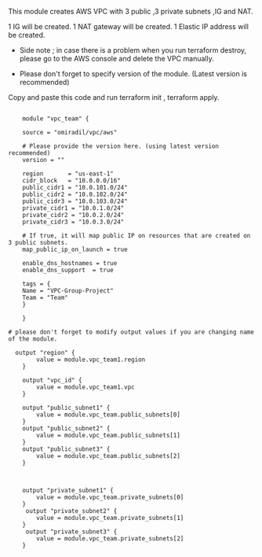 This module creates AWS VPC with 3 public ,3 private subnets ,IG and NAT.

1 IG will be created.
1 NAT gateway will be created.
1 Elastic IP address will be created.

* Side note ; in case there is a problem when you run terraform destroy, please go to the AWS console and delete the VPC manually.

* Please don't forget to specify version of the module. (Latest version is recommended)



Copy and paste this code and run terraform init , terraform apply.


```

    module "vpc_team" {

    source = "omiradil/vpc/aws"
     
    # Please provide the version here. (using latest version recommended)
    version = ""
    
    region       = "us-east-1"
    cidr_block   = "10.0.0.0/16"
    public_cidr1 = "10.0.101.0/24"
    public_cidr2 = "10.0.102.0/24"
    public_cidr3 = "10.0.103.0/24"
    private_cidr1 = "10.0.1.0/24"
    private_cidr2 = "10.0.2.0/24"
    private_cidr3 = "10.0.3.0/24"

    # If true, it will map public IP on resources that are created on 3 public subnets.
    map_public_ip_on_launch = true

    enable_dns_hostnames = true
    enable_dns_support  = true

    tags = {
    Name = "VPC-Group-Project"
    Team = "Team"
    }

    }   

# please don't forget to modify output values if you are changing name of the module.

  output "region" {
        value = module.vpc_team1.region
    }

    output "vpc_id" {
        value = module.vpc_team1.vpc
    }

    output "public_subnet1" {
        value = module.vpc_team.public_subnets[0]
    }
    output "public_subnet2" {
        value = module.vpc_team.public_subnets[1]
    }
    output "public_subnet3" {
        value = module.vpc_team.public_subnets[2]
    }


    
    output "private_subnet1" {
        value = module.vpc_team.private_subnets[0]
    }
     output "private_subnet2" {
        value = module.vpc_team.private_subnets[1]
    }
     output "private_subnet3" {
        value = module.vpc_team.private_subnets[2]
    }

```
